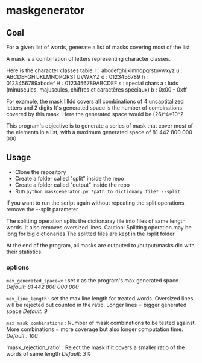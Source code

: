 # maskgenerator

## Goal
For a given list of words, generate a list of masks covering most of the list

A mask is a combination of letters representing character classes.

Here is the character classes table:
 l : abcdefghijklmnopqrstuvwxyz
u : ABCDEFGHIJKLMNOPQRSTUVWXYZ
d : 0123456789
h : 0123456789abcdef
H : 0123456789ABCDEF
s : special chars
a : luds (minuscules, majuscules, chiffres et caractères spéciaux)
b : 0x00 - 0xff

For example, the mask lllldd covers all combinations of 4 uncaptitalized letters and 2 digits
It's generated space is the number of combinations covered by this mask.
Here the generated space would be (26)^4\*10^2

This program's objective is to generate a series of mask that cover most of the elements in a list,
with a maximum generated space of 81 442 800 000 000

## Usage
- Clone the repository
- Create a folder called "split" inside the repo
- Create a folder called "output" inside the repo
- Run `python maskgenerator.py *path_to_dictionary_file* --split`

If you want to run the script again without repeating the split operations, remove the --split parameter

The splitting operation splits the dictionaray file into files of same length words.
It also removes oversized lines.
Caution: Splitting operation may be long for big dictionaries
The splitted files are kept in the /split folder

At the end of the program, all masks are outputed to /output/masks.dic with their statistics.

### options
`max_generated_space=x` : set x as the program's max generated space. *Default: 81 442 800 000 000*

`max_line_length` : set the max line length for treated words. Oversized lines will be rejected but counted in the ratio. Longer lines = bigger generated space *Default: 9*

`max_mask_combinations` : Number of mask combinations to be tested against. More combinations = more coverage but also longer computation time. *Default : 100*

'mask_rejection_ratio' : Reject the mask if it covers a smaller ratio of the words of same length *Default: 3%*
